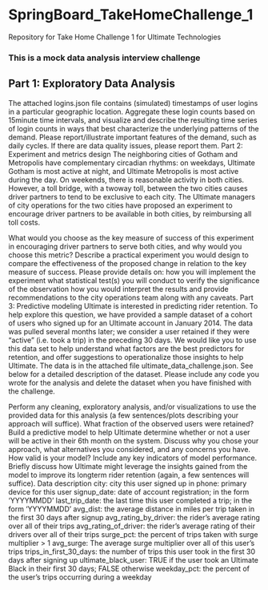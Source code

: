 # SpringBoard_TakeHomeChallenge_1
Repository for Take Home Challenge 1 for Ultimate Technologies

### This is a mock data analysis interview challenge
<H2> Part 1: Exploratory Data Analysis </H2>
The attached logins.json file contains (simulated) timestamps of user logins in a particular geographic location. Aggregate these login counts based on 15­minute time intervals, and visualize and describe the resulting time series of login counts in ways that best characterize the underlying patterns of the demand. Please report/illustrate important features of the demand, such as daily cycles. If there are data quality issues, please report them.
Part 2: Experiment and metrics design
The neighboring cities of Gotham and Metropolis have complementary circadian rhythms: on weekdays, Ultimate Gotham is most active at night, and Ultimate Metropolis is most active during the day. On weekends, there is reasonable activity in both cities.
However, a toll bridge, with a two­way toll, between the two cities causes driver partners to tend to be exclusive to each city. The Ultimate managers of city operations for the two cities have proposed an experiment to encourage driver partners to be available in both cities, by reimbursing all toll costs.

What would you choose as the key measure of success of this experiment in encouraging driver partners to serve both cities, and why would you choose this metric?
Describe a practical experiment you would design to compare the effectiveness of the proposed change in relation to the key measure of success. Please provide details on:
how you will implement the experiment
what statistical test(s) you will conduct to verify the significance of the observation
how you would interpret the results and provide recommendations to the city operations team along with any caveats.
Part 3: Predictive modeling
Ultimate is interested in predicting rider retention. To help explore this question, we have provided a sample dataset of a cohort of users who signed up for an Ultimate account in January 2014. The data was pulled several months later; we consider a user retained if they were “active” (i.e. took a trip) in the preceding 30 days. We would like you to use this data set to help understand what factors are the best predictors for retention, and offer suggestions to operationalize those insights to help Ultimate. The data is in the attached file ultimate_data_challenge.json.
See below for a detailed description of the dataset. Please include any code you wrote for the analysis and delete the dataset when you have finished with the challenge.

Perform any cleaning, exploratory analysis, and/or visualizations to use the provided data for this analysis (a few sentences/plots describing your approach will suffice). What fraction of the observed users were retained?
Build a predictive model to help Ultimate determine whether or not a user will be active in their 6th month on the system. Discuss why you chose your approach, what alternatives you considered, and any concerns you have. How valid is your model? Include any key indicators of model performance.
Briefly discuss how Ultimate might leverage the insights gained from the model to improve its long­term rider retention (again, a few sentences will suffice).
Data description
city: city this user signed up in
phone: primary device for this user
signup_date: date of account registration; in the form ‘YYYYMMDD’
last_trip_date: the last time this user completed a trip; in the form ‘YYYYMMDD’
avg_dist: the average distance in miles per trip taken in the first 30 days after signup
avg_rating_by_driver: the rider’s average rating over all of their trips
avg_rating_of_driver: the rider’s average rating of their drivers over all of their trips
surge_pct: the percent of trips taken with surge multiplier > 1
avg_surge: The average surge multiplier over all of this user’s trips
trips_in_first_30_days: the number of trips this user took in the first 30 days after signing up
ultimate_black_user: TRUE if the user took an Ultimate Black in their first 30 days; FALSE otherwise
weekday_pct: the percent of the user’s trips occurring during a weekday
